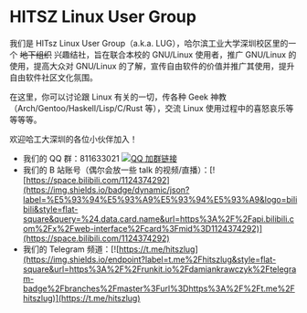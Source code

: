 # HITSZ Linux User Group

我们是 HITsz Linux User Group（a.k.a. LUG），哈尔滨工业大学深圳校区里的一个 ~~地下组织~~ 兴趣结社，旨在联合本校的 GNU/Linux 使用者，推广 GNU/Linux 的使用，提高大众对 GNU/Linux 的了解，宣传自由软件的价值并推广其使用，提升自由软件社区文化氛围。

在这里，你可以讨论跟 Linux 有关的一切，传各种 Geek 神教（Arch/Gentoo/Haskell/Lisp/C/Rust 等），交流 Linux 使用过程中的喜怒哀乐等等等等。

欢迎哈工大深圳的各位小伙伴加入！

- 我们的 QQ 群：811633021 [![QQ 加群链接](https://img.shields.io/badge/QQ%E7%BE%A4-%E7%82%B9%E5%87%BB%E5%8A%A0%E7%BE%A4-blue?logo=tencent%20qq&style=flat-square)](https://qm.qq.com/cgi-bin/qm/qr?k=EmOyWeZrOaOeSoVrVLoozyKYdvjOia_t)
- 我们的 B 站账号（偶尔会放一些 talk 的视频/直播）：[![https://space.bilibili.com/1124374292](https://img.shields.io/badge/dynamic/json?label=%E5%93%94%E5%93%A9%E5%93%94%E5%93%A9&logo=bilibili&style=flat-square&query=%24.data.card.name&url=https%3A%2F%2Fapi.bilibili.com%2Fx%2Fweb-interface%2Fcard%3Fmid%3D1124374292)](https://space.bilibili.com/1124374292)
- 我们的 Telegram 频道：[![https://t.me/hitszlug](https://img.shields.io/endpoint?label=t.me%2Fhitszlug&style=flat-square&url=https%3A%2F%2Frunkit.io%2Fdamiankrawczyk%2Ftelegram-badge%2Fbranches%2Fmaster%3Furl%3Dhttps%3A%2F%2Ft.me%2Fhitszlug)](https://t.me/hitszlug)
